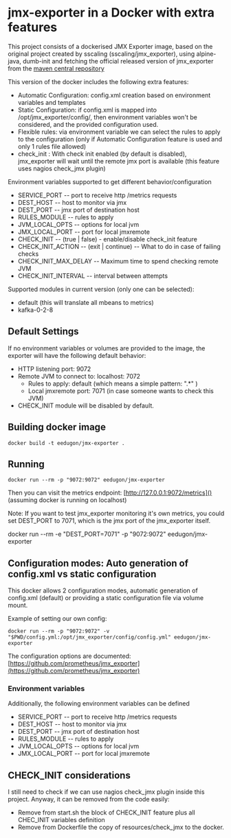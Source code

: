 # jmx-exporter in a Docker with extra features

This project consists of a dockerised JMX Exporter image, based on the original project created by sscaling (sscaling/jmx_exporter), using alpine-java, dumb-init and fetching the official released version of jmx_exporter from the [maven central repository](https://repo1.maven.org/maven2/io/prometheus/jmx/jmx_prometheus_httpserver/)

This version of the docker includes the following extra features:

  * Automatic Configuration: config.xml creation based on environment variables and templates
  * Static Configuration: if config.xml is mapped into /opt/jmx_exporter/config/, then environment variables won't be considered, and the provided configuration used.
  * Flexible rules: via environment variable we can select the rules to apply to the configuration (only if Automatic Configuration feature is used and only 1 rules file allowed)
  * check_init : With check init enabled (by default is disabled), jmx_exporter will wait until the remote jmx port is available (this feature uses nagios check_jmx plugin)

Environment variables supported to get different behavior/configuration

  * SERVICE_PORT -- port to receive http /metrics requests
  * DEST_HOST -- host to monitor via jmx
  * DEST_PORT -- jmx port of destination host
  * RULES_MODULE -- rules to apply
  * JVM_LOCAL_OPTS -- options for local jvm
  * JMX_LOCAL_PORT -- port for local jmxremote
  * CHECK_INIT -- (true | false) - enable/disable check_init feature
  * CHECK_INIT_ACTION -- (exit | continue) -- What to do in case of failing checks
  * CHECK_INIT_MAX_DELAY --  Maximum time to spend checking remote JVM
  * CHECK_INIT_INTERVAL -- interval between attempts

Supported modules in current version (only one can be selected):
  * default (this will translate all mbeans to metrics)
  * kafka-0-2-8

## Default Settings

If no environment variables or volumes are provided to the image, the exporter will have the following default behavior:

  * HTTP listening port: 9072
  * Remote JVM to connect to: localhost: 7072
	* Rules to apply: default (which means a simple pattern: ".\*" )
	* Local jmxremote port: 7071 (in case someone wants to check this JVM)
  * CHECK_INIT module will be disabled by default.

## Building docker image

	docker build -t eedugon/jmx-exporter .

## Running

	docker run --rm -p "9072:9072" eedugon/jmx-exporter

Then you can visit the metrics endpoint: [http://127.0.0.1:9072/metrics]() (assuming docker is running on localhost)

Note: If you want to test jmx_exporter monitoring it's own metrics, you could set DEST_PORT to 7071, which is the jmx port of the jmx_exporter itself.

  docker run --rm -e "DEST_PORT=7071" -p "9072:9072" eedugon/jmx-exporter


## Configuration modes: Auto generation of config.xml vs static configuration

This docker allows 2 configuration modes, automatic generation of config.xml (default) or providing a static configuration file via volume mount.

Example of setting our own config:

	docker run --rm -p "9072:9072" -v "$PWD/config.yml:/opt/jmx_exporter/config/config.yml" eedugon/jmx-exporter

The configuration options are documented: [https://github.com/prometheus/jmx_exporter](https://github.com/prometheus/jmx_exporter)

### Environment variables

Additionally, the following environment variables can be defined

* SERVICE_PORT -- port to receive http /metrics requests
* DEST_HOST -- host to monitor via jmx
* DEST_PORT -- jmx port of destination host
* RULES_MODULE -- rules to apply
* JVM_LOCAL_OPTS -- options for local jvm
* JMX_LOCAL_PORT -- port for local jmxremote

## CHECK_INIT considerations

I still need to check if we can use nagios check_jmx plugin inside this project. Anyway, it can be removed from the code easily:
  * Remove from start.sh the block of CHECK_INIT feature plus all CHEC_INIT variables definition
  * Remove from Dockerfile the copy of resources/check_jmx to the docker.
